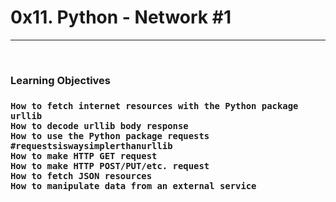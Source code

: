 <h1>0x11. Python - Network #1</h1>
<hr>
<br>
<h3>Learning Objectives<h3>

    How to fetch internet resources with the Python package urllib
    How to decode urllib body response
    How to use the Python package requests #requestsiswaysimplerthanurllib
    How to make HTTP GET request
    How to make HTTP POST/PUT/etc. request
    How to fetch JSON resources
    How to manipulate data from an external service

